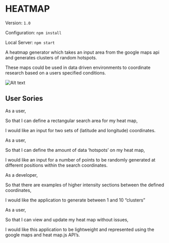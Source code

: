 # HEATMAP

Version: ```1.0```<p/>
Configuration: ```npm install```<p/>
Local Server: ```npm start```<p/>

A heatmap generator which takes an input area from the google maps api and generates clusters of random hotspots.

These maps could be used in data driven environments to coordinate research based on a users specified conditions.

![Alt text](http://3.bp.blogspot.com/-5ecRBELlkaU/TxDJrdSLt2I/AAAAAAAAM_Q/bxEGDza7WWw/s523/mapsmania.gif)

## User Sories

As a user,<p/>
So that I can define a rectangular search area for my heat map,<p/>
I would like an input for two sets of (latitude and longitude) coordinates.</p>

As a user,<p/>
So that I can define the amount of data ‘hotspots’ on my heat map,<p/>
I would like an input for a number of points to be randomly generated at different positions within the search coordinates.</p>

As a developer,<p/>
So that there are examples of higher intensity sections between the defined coordinates,<p/>
I would like the application to generate between 1 and 10 “clusters”</p>

As a user,<p/>
So that I can view and update my heat map without issues,<p/>
I would like this application to be lightweight and represented using the google maps and heat map.js API’s.</p>
